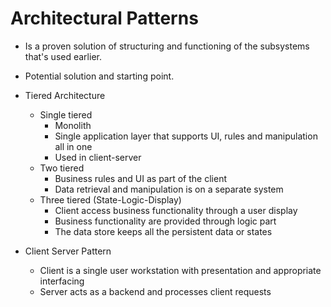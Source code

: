 # Architectural Patterns

- Is a proven solution of structuring and functioning of the subsystems that's used earlier.

- Potential solution and starting point.

- Tiered Architecture
  - Single tiered
    - Monolith
    - Single application layer that supports UI, rules and manipulation all in one
    - Used in client-server
  - Two tiered
    - Business rules and UI as part of the client
    - Data retrieval and manipulation is on a separate system
  - Three tiered (State-Logic-Display)
    - Client access business functionality through a user display
    - Business functionality are provided through logic part
    - The data store keeps all the persistent data or states

- Client Server Pattern
  - Client is a single user workstation with presentation and appropriate interfacing
  - Server acts as a backend and processes client requests